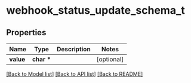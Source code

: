 # webhook_status_update_schema_t

## Properties
Name | Type | Description | Notes
------------ | ------------- | ------------- | -------------
**value** | **char \*** |  | [optional] 

[[Back to Model list]](../README.md#documentation-for-models) [[Back to API list]](../README.md#documentation-for-api-endpoints) [[Back to README]](../README.md)


